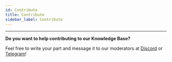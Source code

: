 ```yaml
---
id: Contribute
title: Contribute
sidebar_label: Contribute
---
```


---

**Do you want to help contributing to our Knowledge Base?**

Feel free to write your part and message it to our moderators at [Discord](https://discord.gg/Dpvd7tp) or [Telegram](https://t.me/ValueDeFi)!
